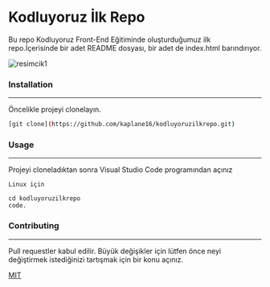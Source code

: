

# Kodluyoruz İlk Repo
Bu repo Kodluyoruz Front-End Eğitiminde oluşturduğumuz ilk repo.İçerisinde bir adet README dosyası, bir adet de index.html barındırıyor.

![resimcik1](https://user-images.githubusercontent.com/111201190/184704196-c78c1cf9-329d-46db-9bf9-8307fcc5be12.jpeg)


### Installation
-----------------------------

Öncelikle projeyi clonelayın.
```bash
[git clone](https://github.com/kaplane16/kodluyoruzilkrepo.git)

```

### Usage
----------------------------
Projeyi cloneladıktan sonra Visual Studio Code programından açınız



```
Linux için

cd kodluyoruzilkrepo
code.
```

### Contributing
---------------------------------
Pull requestler kabul edilir. Büyük değişikler için lütfen önce neyi değiştirmek istediğinizi tartışmak için bir konu açınız.

[MIT](https://choosealicense.com/licenses/mit/)




